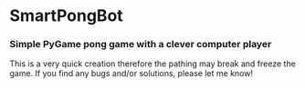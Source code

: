# SmartPongBot
### Simple PyGame pong game with a clever computer player

This is a very quick creation therefore the pathing may break and freeze the game.
If you find any bugs and/or solutions, please let me know!
